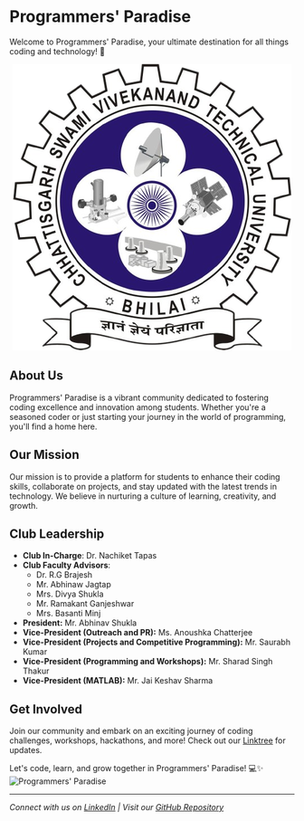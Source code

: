 # Programmers' Paradise

Welcome to Programmers' Paradise, your ultimate destination for all things coding and technology! 🚀

<p align="center">
  <img src=CSVTU_IMG.png alt="Grid Image">
</p>


## About Us

Programmers' Paradise is a vibrant community dedicated to fostering coding excellence and innovation among students. Whether you're a seasoned coder or just starting your journey in the world of programming, you'll find a home here.

## Our Mission

Our mission is to provide a platform for students to enhance their coding skills, collaborate on projects, and stay updated with the latest trends in technology. We believe in nurturing a culture of learning, creativity, and growth.

## Club Leadership

- **Club In-Charge**: Dr. Nachiket Tapas
- **Club Faculty Advisors**:
  - Dr. R.G Brajesh
  - Mr. Abhinaw Jagtap
  - Mrs. Divya Shukla
  - Mr. Ramakant Ganjeshwar
  - Mrs. Basanti Minj
- **President:** Mr. Abhinav Shukla
- **Vice-President (Outreach and PR):** Ms. Anoushka Chatterjee
- **Vice-President (Projects and Competitive Programming):** Mr. Saurabh Kumar
- **Vice-President (Programming and Workshops):** Mr. Sharad Singh Thakur
- **Vice-President (MATLAB):** Mr. Jai Keshav Sharma

## Get Involved

Join our community and embark on an exciting journey of coding challenges, workshops, hackathons, and more! Check out our [Linktree](https://linktr.ee/programmersparadise) for updates.

Let's code, learn, and grow together in Programmers' Paradise! 💻✨
![Programmers' Paradise](https://github.com/Programmers-Paradise/Member-Selection-Test/blob/main/6613a282ad4b8.jpg)

---

*Connect with us on [LinkedIn](https://www.linkedin.com/company/programmers-paradise-csvtu/) | Visit our [GitHub Repository](https://github.com/Programmers-Paradise)*
